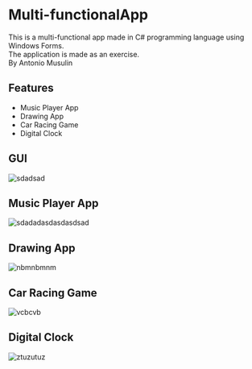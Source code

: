 # Multi-functionalApp

This is a multi-functional app made in C# programming language using Windows Forms.  
The application is made as an exercise.  
By Antonio Musulin  

## Features

 - Music Player App
 - Drawing App
 - Car Racing Game
 - Digital Clock

## GUI
![sdadsad](https://user-images.githubusercontent.com/62606515/137917306-0838e4c0-a39b-47ea-a6e0-44128448f019.PNG)

## Music Player App
![sdadadasdasdasdsad](https://user-images.githubusercontent.com/62606515/137917341-13c9d9ce-3298-4b9d-8ffe-8a043fc5936a.PNG)

## Drawing App
![nbmnbmnm](https://user-images.githubusercontent.com/62606515/137917325-f3bf5bb0-587c-434e-9409-07e54f545390.PNG)

## Car Racing Game
![vcbcvb](https://user-images.githubusercontent.com/62606515/137917584-1236330b-8264-4d6a-badc-9193f3226907.PNG)

## Digital Clock
![ztuzutuz](https://user-images.githubusercontent.com/62606515/137917602-f511557a-91a0-4671-815b-3c8d71140b39.PNG)
